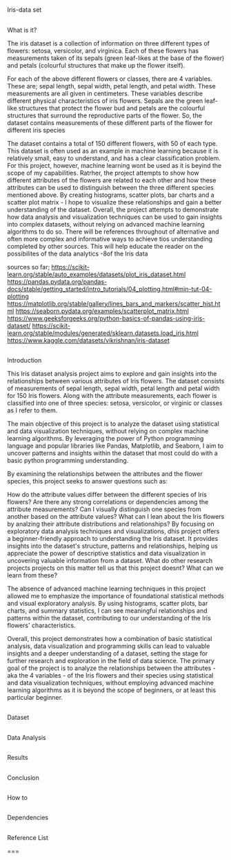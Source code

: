 #
Iris-data set

##
What is it?

The iris dataset is a collection of information on three different types of flowers: setosa, versicolor, and virginica. Each of these flowers has measurements taken of its sepals (green leaf-likes at the base of the flower) and petals (colourful structures that make up the flower itself).

For each of the above different flowers or classes, there are 4 variables. These are; sepal length, sepal width, petal length, and petal width. These measurements are all given in centimeters. These variables describe different physical characteristics of iris flowers. Sepals are the green leaf-like structures that protect the flower bud and petals are the colourful structures that surround the reproductive parts of the flower. So, the dataset contains measurements of these different parts of the flower for different iris species

The dataset contains a total of 150 different flowers, with 50 of each type. This dataset is often used as an example in machine learning because it is relatively small, easy to understand, and has a clear classification problem. For this project, however, machine learning wont be used as it is beyind the scope of my capabilities. Ratrher, the project attempts to show how different attributes of the flowers are related to each other and how these attributes can be used to distinguish between the three different species mentioned above. By creating histograms, scatter plots, bar charts and a scatter plot matrix - I hope to visualize these relationships and gain a better understanding of the dataset. Overall, the project attempts to demonstrate how data analysis and visualization techniques can be used to gain insights into complex datasets, without relying on advanced machine learning algorithms to do so. There will be references throughout of alternative and often more complex and informative ways to achieve tios understanding completed by other sources. This will help educate the reader on the possibilites of the data analytics -8of the Iris data 

sources so far; https://scikit-learn.org/stable/auto_examples/datasets/plot_iris_dataset.html
https://pandas.pydata.org/pandas-docs/stable/getting_started/intro_tutorials/04_plotting.html#min-tut-04-plotting
https://matplotlib.org/stable/gallery/lines_bars_and_markers/scatter_hist.html
https://seaborn.pydata.org/examples/scatterplot_matrix.html
https://www.geeksforgeeks.org/python-basics-of-pandas-using-iris-dataset/
https://scikit-learn.org/stable/modules/generated/sklearn.datasets.load_iris.html
https://www.kaggle.com/datasets/vikrishnan/iris-dataset

##
Introduction                                                    

This Iris dataset analysis project aims to explore and gain insights into the relationships between various attributes of Iris flowers. The dataset consists of measurements of sepal length, sepal width, petal length and petal width for 150 Iris flowers. Along with the attribute measurements, each flower is classified into one of three species: setosa, versicolor, or virginic or classes as I refer to them. 

The main objective of this project is to analyze the dataset using statistical and data visualization techniques, without relying on complex machine learning algorithms. By leveraging the power of Python programming language and popular libraries like Pandas, Matplotlib, and Seaborn, I aim to uncover patterns and insights within the dataset that most could do with a basic python programming understanding. 

By examining the relationships between the attributes and the flower species, this project seeks to answer questions such as:

How do the attribute values differ between the different species of Iris flowers?
Are there any strong correlations or dependencies among the attribute measurements?
Can I visually distinguish one species from another based on the attribute values?
What can I lean about the Iris flowers by analzing their attribute distributions and relationships?
By focusing on exploratory data analysis techniques and visualizations, dhis project offers a beginner-friendly approach to understanding the Iris dataset. It provides insights into the dataset's structure, patterns and relationships, helping us appreciate the power of descriptive statistics and data visualization in uncovering valuable information from a dataset.
What do other research projects projects on this matter tell us that this project doesnt? What can we learn from these?

The absence of advanced machine learning techniques in this project allowed me to emphasize the importance of foundational statistical methods and visual exploratory analysis. By using histograms, scatter plots, bar charts, and summary statistics, I can see meaningful relationships and patterns within the dataset, contributing to our understanding of the Iris flowers' characteristics.

Overall, this project demonstrates how a combination of basic statistical analysis, data visualization and programming skills can lead to valuable insights and a deeper understanding of a dataset, setting the stage for further research and exploration in the field of data science. The primary goal of the project is to analyze the relationships between the attributes - aka the 4 variables - of the Iris flowers and their species using statistical and data visualization techniques, without employing advanced machine learning algorithms as it is beyond the scope of beginners, or at least this particular beginner. 

##
Dataset

##
Data Analysis

##
Results

##
Conclusion

##
How to

##
Dependencies

##
Reference List

===                         


